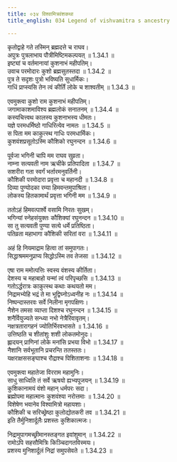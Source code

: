 ```yaml
---
title: ०३४ विश्वामित्रवंशकथा
title_english: 034 Legend of vishvamitra s ancestry

---
```



कृतोद्वाहे गते तस्मिन् ब्रह्मदत्ते च राघव।  
अपुत्रः पुत्रलाभाय पौत्रीमिष्टिमकल्पयत् ॥ 1.34.1 ॥   
इष्ट्यां च वर्तमानायां कुशनाभं महीपतिम्।  
उवाच परमोदारः कुशो ब्रह्मसुतस्तदा ॥ 1.34.2 ॥   
पुत्र ते सदृशः पुत्रो भविष्यति सुधार्मिकः।  
गाधिं प्राप्स्यसि तेन त्वं कीर्तिं लोके च शाश्वतीम् ॥ 1.34.3 ॥   

एवमुक्त्वा कुशो राम कुशनाभं महीपतिम्।  
जगामाकाशमाविश्य ब्रह्मलोकं सनातनम् ॥ 1.34.4 ॥   
कस्यचित्त्वथ कालस्य कुशनाभस्य धीमतः।  
यज्ञे परमधर्मिष्ठो गाधिरित्येव नामतः ॥ 1.34.5 ॥   
स पिता मम काकुत्स्थ गाधिः परमधार्मिकः।  
कुशवंशप्रसूतोऽस्मि कौशिको रघुनन्दन ॥ 1.34.6 ॥   

पूर्वजा भगिनी चापि मम राघव सुव्रता।  
नाम्ना सत्यवती नाम ऋचीके प्रतिपादिता ॥ 1.34.7 ॥   
सशरीरा गता स्वर्गं भर्तारमनुवर्तिनी।  
कौशिकी परमोदारा प्रवृत्ता च महानदी ॥ 1.34.8 ॥   
दिव्या पुण्योदका रम्या हिमवन्तमुपाश्रिता।  
लोकस्य हितकामार्थं प्रवृत्ता भगिनी मम ॥ 1.34.9 ॥   

ततोऽहं हिमवत्पार्श्वे वसामि निरतः सुखम्।  
भगिन्यां स्नेहसंयुक्तः कौशिक्यां रघुनन्दन ॥ 1.34.10 ॥   
सा तु सत्यवती पुण्या सत्ये धर्मे प्रतिष्ठिता।  
पतिव्रता महाभागा कौशिकी सरितां वरा ॥ 1.34.11 ॥   

अहं हि नियमाद्राम हित्वा तां समुपागतः।  
सिद्धाश्रममनुप्राप्य सिद्धोऽस्मि तव तेजसा ॥ 1.34.12 ॥   

एषा राम ममोत्पत्तिः स्वस्य वंशस्य कीर्तिता।  
देशस्य च महाबाहो यन्मां त्वं परिपृच्छसि ॥ 1.34.13 ॥   
गतोऽर्द्धरात्रः काकुत्स्थ कथाः कथयतो मम।  
निद्रामभ्येहि भद्रं ते मा भूद्विघ्नोऽध्वनीह नः ॥ 1.34.14 ॥   
निष्पन्दास्तरवः सर्वे निलीना मृगपक्षिणः।  
नैशेन तमसा व्याप्ता दिशश्च रघुनन्दन ॥ 1.34.15 ॥   
शनैर्वियुज्यते सन्ध्या नभो नेत्रैरिवावृतम्।  
नक्षत्रतारागहनं ज्योतिर्भिरवभासते ॥ 1.34.16 ॥   
उत्तिष्ठति च शीतांशुः शशी लोकतमोनुदः।  
ह्लादयन् प्राणिनां लोके मनांसि प्रभया विभो ॥ 1.34.17 ॥   
नैशानि सर्वभूतानि प्रचरन्ति ततस्ततः।  
यक्षराक्षससङ्घाश्च रौद्राश्च पिशिताशनाः ॥ 1.34.18 ॥   

एवमुक्त्वा महातेजा विरराम महामुनिः।  
साधु साध्विति तं सर्वे ऋषयो ह्यभ्यपूजयन् ॥ 1.34.19 ॥   
कुशिकानामयं वंशो महान् धर्मपरः सदा।  
ब्रह्मोपमा महात्मानः कुशवंश्या नरोत्तमाः ॥ 1.34.20 ॥   
विशेषेण भवानेव विश्वामित्रो महायशाः।  
कौशिकी च सरिच्छ्रेष्ठा कुलोद्योतकरी तव ॥ 1.34.21 ॥   
इति तैर्मुनिशार्दूलैः प्रशस्तः कुशिकात्मजः।  

निद्रामुपागमच्छ्रीमानस्तङ्गत इवांशुमान् ॥ 1.34.22 ॥   
रामोऽपि सहसौमित्रिः किञ्चिदागतविस्मयः।  
प्रशस्य मुनिशार्दूलं निद्रां समुपसेवते ॥ 1.34.23 ॥   